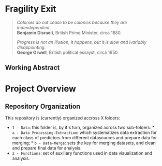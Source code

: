 # Fragility Exit

> *Colonies do not cease to be colonies because they are indendependent.* <br>
> **Benjamin Disraeli**, British Prime Minister, circa 1880.
> 
> *Progress is not an illusion, it happens, but it is slow and ivariably disappointing.* <br>
> **George Orwell**, British political essayst, circa 1950.

## Working Abstract

# Project Overview 

## Repository Organization
This repository is (currently) organized accross X folders: 
* `1 - Data`: this folder is, by it's turn, organized across two sub-folders:
              * `a - Data Processing-Extraction`: which systematizes data extraction for each class of predictors from different datasources and prepare data for merging;
              * `b - Data-Merge`: sets the key for merging datasets, and clean and prepare final data for analysis.
* `2 - Functions`: set of auxiliary functions used in data visualization and analysis.
